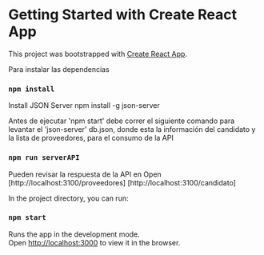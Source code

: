 # Getting Started with Create React App

This project was bootstrapped with [Create React App](https://github.com/facebook/create-react-app).

Para instalar las dependencias 
### `npm install`

Install JSON Server
npm install -g json-server

Antes de ejecutar 'npm start' debe correr el siguiente comando para levantar el 'json-server' db.json, 
donde esta la información del candidato y la lista de proveedores, para el consumo de la API
### `npm run serverAPI`

Pueden revisar la respuesta de la API en
Open 
    [http://localhost:3100/proveedores]
    [http://localhost:3100/candidato]


In the project directory, you can run:
### `npm start`

Runs the app in the development mode.\
Open [http://localhost:3000](http://localhost:3000) to view it in the browser.
